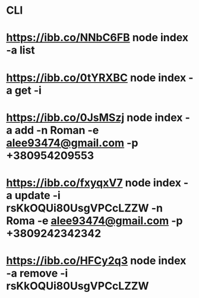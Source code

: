 # CLI
# https://ibb.co/NNbC6FB    node index -a list
# https://ibb.co/0tYRXBC    node index -a get -i
# https://ibb.co/0JsMSzj    node index -a add -n Roman -e alee93474@gmail.com -p +380954209553
# https://ibb.co/fxyqxV7    node index -a update -i rsKkOQUi80UsgVPCcLZZW -n Roma -e alee93474@gmail.com -p +3809242342342
# https://ibb.co/HFCy2q3    node index -a remove -i rsKkOQUi80UsgVPCcLZZW